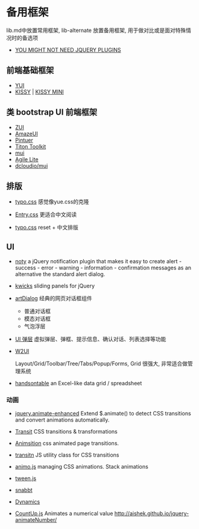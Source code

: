# 备用框架
lib.md中放置常用框架, lib-alternate 放置备用框架, 用于做对比或是面对特殊情况时的备选项

* [YOU MIGHT NOT NEED JQUERY PLUGINS](http://youmightnotneedjqueryplugins.com/)

## 前端基础框架
* [YUI](https://github.com/yui/yui3)
* [KISSY](http://docs.kissyui.com/5.0/) | [KISSY MINI](http://m.kissyui.com/)

## 类 bootstrap UI 前端框架
* [ZUI](http://www.zui.sexy/)
* [AmazeUI](http://amazeui.org/)
* [Pintuer](http://www.pintuer.com/)
* [Titon Toolkit](https://github.com/titon/toolkit)
* [mui](https://github.com/muicss/mui)
* [Agile Lite](https://git.oschina.net/nandy007/agile-lite)
* [dcloudio/mui](https://github.com/dcloudio/mui)

## 排版
* [typo.css](https://github.com/xiangming/typo)
感觉像yue.css的克隆


* [Entry.css](https://github.com/zmmbreeze/Entry.css/)
更适合中文阅读

* [typo.css](https://github.com/sofish/Typo.css)
reset + 中文排版

## UI
* [noty](https://github.com/needim/noty/)
a jQuery notification plugin that makes it easy to create alert - success - error - warning - information - confirmation messages as an alternative the standard alert dialog.

* [kwicks](https://github.com/jmar777/kwicks)
sliding panels for jQuery

* [artDialog](http://aui.github.io/artDialog/)
  经典的网页对话框组件
  * 普通对话框
  * 模态对话框
  * 气泡浮层

* [UI 弹层](https://github.com/bh-lay/UI) 虚拟弹层、弹框、提示信息、确认对话、列表选择等功能

* [W2UI](https://github.com/vitmalina/w2ui)

  Layout/Grid/Toolbar/Tree/Tabs/Popup/Forms, Grid 很强大, 非常适合做管理系统

* [handsontable](https://github.com/handsontable/handsontable) an Excel-like data grid / spreadsheet

### 动画
* [jquery.animate-enhanced](https://github.com/benbarnett/jQuery-Animate-Enhanced)
Extend $.animate() to detect CSS transitions and convert animations automatically.

* [Transit](http://ricostacruz.com/jquery.transit/)
CSS transitions & transformations

* [Animsition](https://github.com/blivesta/animsition/)
css animated page transitions.

* [transitn](https://github.com/desandro/transitn)
JS utility class for CSS transitions

* [animo.js](https://github.com/ThrivingKings/animo.js)
managing CSS animations. Stack animations

* [tween.js](https://github.com/tweenjs/tween.js)

* [snabbt](https://github.com/daniel-lundin/snabbt.js)
* [Dynamics](https://github.com/michaelvillar/dynamics.js)

* [CountUp.js](https://github.com/inorganik/countUp.js) Animates a numerical value
http://aishek.github.io/jquery-animateNumber/
